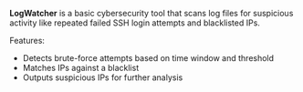 **LogWatcher** is a basic cybersecurity tool that scans log files for suspicious activity like repeated failed SSH login attempts and blacklisted IPs.

Features:
- Detects brute-force attempts based on time window and threshold
- Matches IPs against a blacklist
- Outputs suspicious IPs for further analysis
